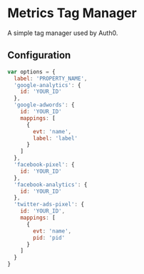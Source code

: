 # Metrics Tag Manager

A simple tag manager used by Auth0.


## Configuration

```js
var options = {
  label: 'PROPERTY_NAME',
  'google-analytics': {
    id: 'YOUR_ID'
  },
  'google-adwords': {
    id: 'YOUR_ID'
    mappings: [
      {
        evt: 'name',
        label: 'label'
      }
    ]
  },
  'facebook-pixel': {
    id: 'YOUR_ID'
  },
  'facebook-analytics': {
    id: 'YOUR_ID'
  },
  'twitter-ads-pixel': {
    id: 'YOUR_ID',
    mappings: [
      {
        evt: 'name',
        pid: 'pid'
      }
    ]
  }
}
```
